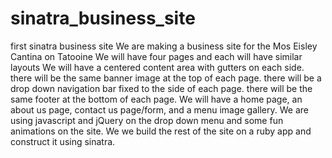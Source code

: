 # sinatra_business_site
first sinatra business site
We are making a business site for the Mos Eisley Cantina on Tatooine
We will have four pages and each will have similar layouts
We will have a centered content area with gutters on each side.
there will be the same banner image at the top of each page.
there will be a drop down navigation bar fixed to the side of each page.
there will be the same footer at the bottom of each page.
We will have a home page, an about us page, contact us page/form, and a menu image gallery.
We are using javascript and jQuery on the drop down menu and some fun animations on the site.
We we build the rest of the site on a ruby app and construct it using sinatra.

